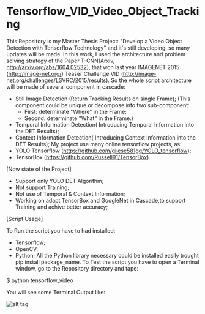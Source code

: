 # Tensorflow_VID_Video_Object_Tracking

This Repository is my Master Thesis Project: "Develop a Video Object Detection with Tensorflow Technology" 
and it's still developing, so many updates will be made.
In this work, I used the architecture and problem solving strategy of the Paper T-CNN(Arxiv, http://arxiv.org/abs/1604.02532), that won last year IMAGENET 2015 (http://image-net.org/) Teaser Challenge VID (http://image-net.org/challenges/LSVRC/2015/results).
So the whole script architecture will be made of several component in cascade:
  - Still Image Detection (Return Tracking Results on single Frame);
    (This component could be unique or decompose into two sub-component:
      - First: determinate "Where" in the Frame;
      - Second: determinate "What" in the Frame.)
  - Temporal Information Detection( Introducing Temporal Information into the DET Results);
  - Context Information Detection( Introducing Context Information into the DET Results);
My project use many online tensorflow projects, as: 
  - YOLO Tensorflow (https://github.com/gliese581gg/YOLO_tensorflow);
  - TensorBox (https://github.com/Russell91/TensorBox).

[Now state of the Project]

  - Support only YOLO DET Algorithm;
  - Not support Training;
  - Not use of Temporal & Context Information;
  - Working on adapt TensorBox and GoogleNet in Cascade,to support Training and achive better accuracy;

[Script Usage]

To Run the script you have to had installed:
  - Tensorflow;
  - OpenCV;
  - Python;
All the Python library necessary could be installed easily trought pip install package_name.
To Test the script you have to open a Terminal window, go to the Repository directory and tape:

$ python tensorflow_video

You will see some Terminal Output like:

![alt tag](Tensorflow_VID_Video_Object_Tracking/terminal_output_run.png )



